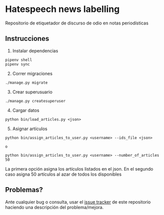 # Hatespeech news labelling

Repositorio de etiquetador de discurso de odio en notas periodísticas

## Instrucciones

1. Instalar dependencias

```
pipenv shell
pipenv sync
```

2. Correr migraciones

```
./manage.py migrate
```

3. Crear superusuario

```
./manage.py createsuperuser
```

4. Cargar datos

```
python bin/load_articles.py <json>
```

5. Asignar artículos

```
python bin/assign_articles_to_user.py <username> --ids_file <json>

o

python bin/assign_articles_to_user.py <username> --number_of_articles 50
```

La primera opción asigna los artículos listados en el json. En el segundo caso asigna 50 artículos al azar de todos los disponibles

## Problemas?

Ante cualquier bug o consulta, usar el [issue tracker](https://github.com/finiteautomata/news-labelling/issues) de este repositorio haciendo una descripción del problema/mejora.
